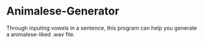# Animalese-Generator
Through inputing vowels in a sentence, this program can help you generate a animalese-liked .wav file. 
